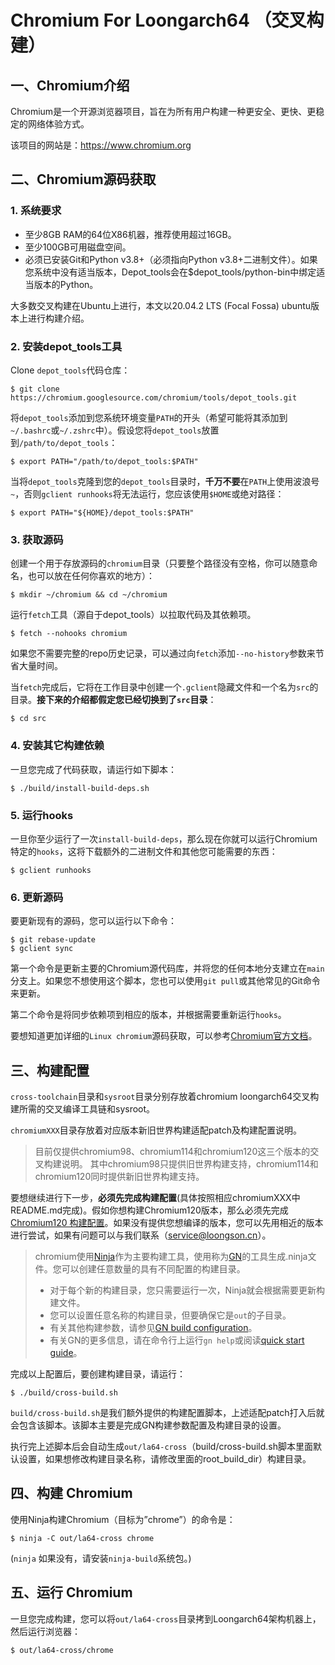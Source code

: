 # Chromium For Loongarch64 （交叉构建）

## 一、Chromium介绍

Chromium是一个开源浏览器项目，旨在为所有用户构建一种更安全、更快、更稳定的网络体验方式。

该项目的网站是：https://www.chromium.org

## 二、Chromium源码获取

### 1. 系统要求

* 至少8GB RAM的64位X86机器，推荐使用超过16GB。
* 至少100GB可用磁盘空间。
* 必须已安装Git和Python v3.8+（必须指向Python v3.8+二进制文件）。如果您系统中没有适当版本，Depot_tools会在$depot_tools/python-bin中绑定适当版本的Python。

大多数交叉构建在Ubuntu上进行，本文以20.04.2 LTS (Focal Fossa) ubuntu版本上进行构建介绍。

### 2. 安装depot_tools工具

Clone `depot_tools`代码仓库：

```shell
$ git clone https://chromium.googlesource.com/chromium/tools/depot_tools.git
```

将`depot_tools`添加到您系统环境变量`PATH`的开头（希望可能将其添加到`~/.bashrc`或`~/.zshrc`中）。假设您将`depot_tools`放置到`/path/to/depot_tools`：

```shell
$ export PATH="/path/to/depot_tools:$PATH"
```

当将`depot_tools`克隆到您的`depot_tools`目录时，**千万不要**在`PATH`上使用波浪号`~`，否则`gclient runhooks`将无法运行，您应该使用`$HOME`或绝对路径：

```shell
$ export PATH="${HOME}/depot_tools:$PATH"
```

### 3. 获取源码

创建一个用于存放源码的`chromium`目录（只要整个路径没有空格，你可以随意命名，也可以放在任何你喜欢的地方）：

```shell
$ mkdir ~/chromium && cd ~/chromium
```

运行`fetch`工具（源自于depot_tools）以拉取代码及其依赖项。

```shell
$ fetch --nohooks chromium
```

如果您不需要完整的repo历史记录，可以通过向`fetch`添加`--no-history`参数来节省大量时间。

当`fetch`完成后，它将在工作目录中创建一个`.gclient`隐藏文件和一个名为`src`的目录。**接下来的介绍都假定您已经切换到了`src`目录**：

```shell
$ cd src
```

### 4. 安装其它构建依赖

一旦您完成了代码获取，请运行如下脚本：

```shell
$ ./build/install-build-deps.sh
```

### 5. 运行hooks

一旦你至少运行了一次`install-build-deps`，那么现在你就可以运行Chromium特定的`hooks`，这将下载额外的二进制文件和其他您可能需要的东西：

```shell
$ gclient runhooks
```

### 6. 更新源码

要更新现有的源码，您可以运行以下命令：

```shell
$ git rebase-update
$ gclient sync
```

第一个命令是更新主要的Chromium源代码库，并将您的任何本地分支建立在`main`分支上。如果您不想使用这个脚本，您也可以使用`git pull`或其他常见的Git命令来更新。

第二个命令是将同步依赖项到相应的版本，并根据需要重新运行`hooks`。

要想知道更加详细的`Linux chromium`源码获取，可以参考[Chromium官方文档](https://chromium.googlesource.com/chromium/src/+/main/docs/linux/build_instructions.md)。

## 三、构建配置

`cross-toolchain`目录和`sysroot`目录分别存放着chromium loongarch64交叉构建所需的交叉编译工具链和sysroot。

`chromiumXXX`目录存放着对应版本新旧世界构建适配patch及构建配置说明。

> 目前仅提供chromium98、chromium114和chromium120这三个版本的交叉构建说明。
> 其中chromium98只提供旧世界构建支持，chromium114和chromium120同时提供新旧世界构建支持。

要想继续进行下一步，**必须先完成构建配置**(具体按照相应chromiumXXX中README.md完成)。假如你想构建Chromium120版本，那么必须先完成[Chromium120 构建配置](chromium120/README.md)。如果没有提供您想编译的版本，您可以先用相近的版本进行尝试，如果有问题可以与我们联系（service@loongson.cn）。

> chromium使用[Ninja](https://ninja-build.org)作为主要构建工具，使用称为[GN](https://gn.googlesource.com/gn/+/main/docs/quick_start.md)的工具生成.ninja文件。您可以创建任意数量的具有不同配置的构建目录。
> 
> * 对于每个新的构建目录，您只需要运行一次，Ninja就会根据需要更新构建文件。 
> * 您可以设置任意名称的构建目录，但要确保它是`out`的子目录。
> * 有关其他构建参数，请参见[GN build configuration](https://www.chromium.org/developers/gn-build-configuration)。
> * 有关GN的更多信息，请在命令行上运行`gn help`或阅读[quick start guide](https://gn.googlesource.com/gn/+/main/docs/quick_start.md)。

完成以上配置后，要创建构建目录，请运行：

```shell
$ ./build/cross-build.sh
```

`build/cross-build.sh`是我们额外提供的构建配置脚本，上述适配patch打入后就会包含该脚本。该脚本主要是完成GN构建参数配置及构建目录的设置。

执行完上述脚本后会自动生成`out/la64-cross`（build/cross-build.sh脚本里面默认设置，如果想修改构建目录名称，请修改里面的root_build_dir）构建目录。

## 四、构建 Chromium

使用Ninja构建Chromium（目标为”chrome”）的命令是：

```shell
$ ninja -C out/la64-cross chrome
```

(`ninja` 如果没有，请安装`ninja-build`系统包。)

## 五、运行 Chromium

一旦您完成构建，您可以将`out/la64-cross`目录拷到Loongarch64架构机器上，然后运行浏览器：

```shell
$ out/la64-cross/chrome
```
